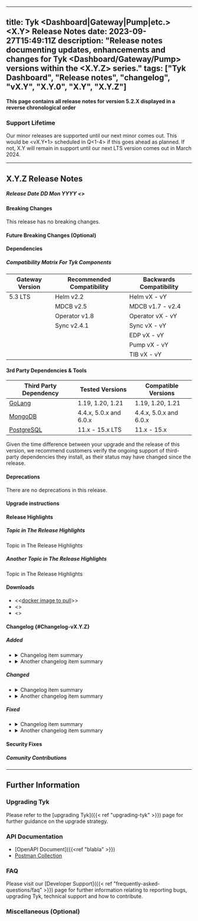 <!--

This is a Markdown template that serves to provide guidance for compiling consistently structured release notes.
For each specific release if there is additional miscellaneous information or announcements that will be helpful to the customer then squads
should add additional sections to their release notes.
-->

---
title: Tyk <Dashboard|Gateway|Pump|etc.> <X.Y> Release Notes
date: 2023-09-27T15:49:11Z
description: "Release notes documenting updates, enhancements and changes for Tyk <Dashboard/Gateway/Pump> versions within the <X.Y.Z> series."
tags: ["Tyk Dashboard", "Release notes", "changelog", "vX.Y", "X.Y.0", "X.Y", "X.Y.Z"]
---

<!-- oss or licensed. Choose one of the following:
    **Licensed Protected Product**
    Or
    ****Open Source** ([Mozilla Public License](https://github.com/TykTechnologies/tyk/blob/master/LICENSE.md))**
-->

**This page contains all release notes for version 5.2.X displayed in a reverse chronological order**

### Support Lifetime
<!-- replace X.Y with this release and set the correct quarter of the year -->
Our minor releases are supported until our next minor comes out. This would be <vX.Y+1> scheduled in Q<1-4> if this goes ahead as planned. If not, X.Y will remain in support until our next LTS version comes out in March 2024.

---

## X.Y.Z Release Notes

##### Release Date DD Mon YYYY <<update>>

#### Breaking Changes
<!-- Use the following statement if there are no breaking changes, or explain if there are -->
This release has no breaking changes.

<!-- #### Changed error log messages
Important for users who monitor Tyk components using the application logs (i.e. Tyk Gateway log, Tyk Dashboard log etc.).
We try to avoid making changes to our log messages, especially at error and critical levels. However, sometimes it's necessary. Please find the list of changes made to the application log in this release:
-->
<!-- Optional section!
Instructions: We should mention in the changelog section ALL changes in our application log messages. In case we made such changes, this section should also be added, to make sure the users don't miss this notice among other changelog lines. -->

#### Future Breaking Changes (Optional)
<!-- Announce future scheduled breaking changes, e.g. Go version updates, DB driver updates etc. -->

#### Dependencies
<!--
Use this section to announce the following types of dependencies compatible with the release:

Version compatibility with other components in the Tyk stack. This takes the form of a compatibility matrix and is only required for Gateway and Portal.

3rd party dependencies and tools
-->

##### Compatibility Matrix For Tyk Components
<!--
Version compatibility with other components in the Tyk stack. This takes the form of a compatibility matrix and is only required for Gateway and Portal.
An illustrative example is shown below.
-->
| Gateway Version | Recommended Compatibility | Backwards Compatibility |
|----    |---- |---- |
| 5.3 LTS | Helm v2.2     | Helm vX - vY |
|         | MDCB v2.5     | MDCB v1.7 - v2.4 |
|         | Operator v1.8 | Operator vX - vY |
|         | Sync v2.4.1   | Sync vX - vY |
| | | EDP vX - vY |
| | | Pump vX - vY |
| | | TIB vX - vY |

#### 3rd Party Dependencies & Tools
<!-- Third-party dependencies encompass tools (GoLang, Helm etc.), databases (PostgreSQL, MongoDB etc.) and external software libraries. This section should be a table that presents the third-party dependencies and tools compatible with the release. Compatible is used in the sense of those versions tested with the releases. Such information assists customers considering upgrading to a specific release.

Additionally, a disclaimer statement should be added for customers to check that the third-party dependency they decide to install remains in support.

An example is given below for illustrative purposes only. Tested Versions and Compatible Versions information will require discussion with relevant squads and QA.
-->

| Third Party Dependency                                     | Tested Versions        | Compatible Versions    |
| ---------------------------------------------------------- | ---------------------- | ---------------------- |
| [GoLang](https://go.dev/dl/)                               | 1.19, 1.20, 1.21       | 1.19, 1.20, 1.21       |
| [MongoDB](https://www.mongodb.com/try/download/community)  | 4.4.x, 5.0.x and 6.0.x | 4.4.x, 5.0.x and 6.0.x |
| [PostgreSQL](https://www.postgresql.org/download/)         | 11.x - 15.x LTS        | 11.x - 15.x            |

Given the time difference between your upgrade and the release of this version, we recommend customers verify the ongoing support of third-party dependencies they install, as their status may have changed since the release.

#### Deprecations
<!-- Use the following statement if there are no deprecations, or explain if there are -->
There are no deprecations in this release.

#### Upgrade instructions
<!-- For patches release (Z>0) use this:
For users currently on vX.Y.Z, we strongly recommend promptly upgrading to the latest release. If you are working with an older version (lower major), it is advisable to bypass version X.Y.0 and proceed directly to this latest patch release.
<br/>
Go to the [Upgrading Tyk](#upgrading-tyk) section for detailed upgrade Instructions.
-->

#### Release Highlights
<!-- Use similar ToV to previous release notes. For example for a patch release:
This release primarily focuses on bug fixes.
For a comprehensive list of changes, please refer to the detailed [changelog]({{< ref "#Changelog-vX.Y.0">}}) below.
-->
##### Topic in The Release Highlights
Topic in The Release Highlights

##### Another Topic in The Release Highlights
Topic in The Release Highlights

#### Downloads
- <<[docker image to pull](https://hub.docker.com/layers/tykio/tyk-dashboard/vX.Y.Z/images/blabla)>>
- <<Helm charts links>>
- <<source code tarball for oss projects>>

#### Changelog {#Changelog-vX.Y.Z}
<!-- The change log should include the following ordered set of sections below that briefly summarise the features, updates and fixed issues of the release.

Here it is important to explain the benefit of each changelog item. As mentioned by James in a previous Slack message (https://tyktech.slack.com/archives/C044R3ZTN6L/p1686812207060839?thread_ts=1686762128.651249&cid=C044R3ZTN6L):
"...it is important to document the customer impact for the work delivered, so we can share it with prospects/install base. For example:
"New Chart delivers x and y benefit to a and b customer use cases. The business impact for them will be this and that"
-->

##### Added
<!-- This section should be a bullet point list of new features. Explain:

- The purpose of the new feature
- How does the new feature benefit users?
- Link to documentation of the new feature
- For OSS - Link to the corresponding issue if possible on GitHub to allow the users to see further info.

Each change log item should be expandable. The first line summarises the changelog entry. It should be then possible to expand this to reveal further details about the changelog item. This is achieved using HTML as shown in the example below.
-->
<ul>
<li>
<details>
<summary>Changelog item summary</summary>

The actual changelog item text should go here. It should be no more than three or four sentences. It should link to a content page for further explanation where applicable. There should be a blank line between the summary tags and this paragraph, otherwise, links will not be rendered.
</details>
</li>
<li>
<details>
<summary>Another changelog item summary</summary>

The actual changelog item text should go here. It should be no more than three or four sentences. It should link to a content page for further explanation where applicable. There should be a blank line between the summary tags and this paragraph, otherwise, links will not be rendered.
</details>
</li>
</ul>

  
##### Changed
<!--
This should be a bullet-point list of updated features. Explain:

- Why was the update necessary?
- How does the update benefit users?
- Link to documentation of the updated feature
- For OSS - Link to the corresponding issue if possible on GitHub to allow the users to see further info.

Each change log item should be expandable. The first line summarises the changelog entry. It should be then possible to expand this to reveal further details about the changelog item. This is achieved using HTML as shown in the example below.
-->
<ul>
<li>
<details>
<summary>Changelog item summary</summary>

The actual changelog item text should go here. It should be no more than three or four sentences. It should link to a content page for further explanation where applicable. There should be a blank line between the summary tags and this paragraph, otherwise, links will not be rendered.
</details>
</li>
<li>
<details>
<summary>Another changelog item summary</summary>

The actual changelog item text should go here. It should be no more than three or four sentences. It should link to a content page for further explanation where applicable. There should be a blank line between the summary tags and this paragraph, otherwise, links will not be rendered.
</details>
</li>
</ul>
 
##### Fixed
<!--
This section should be a bullet point list that describes the issues fixed in the release. For each fixed issue explain:

- What problem the issue caused
- How was the issue fixed
- Link to (new) documentation created as a result of a fix. For example, a new configuration parameter may have been introduced and documented for the fix
- For OSS - Link to the corresponding issue if possible on GitHub to allow the users to see further info.

Each change log item should be expandable. The first line summarises the changelog entry. It should be then possible to expand this to reveal further details about the changelog item. This is achieved using HTML as shown in the example below.
-->
<ul>
<li>
<details>
<summary>Changelog item summary</summary>

The actual changelog item text should go here. It should be no more than three or four sentences. It should link to a content page for further explanation where applicable. There should be a blank line between the summary tags and this paragraph, otherwise, links will not be rendered.
</details>
</li>
<li>
<details>
<summary>Another changelog item summary</summary>

The actual changelog item text should go here. It should be no more than three or four sentences. It should link to content page for further explanation where applicable. There should be a blank line between the summary tags and this paragraph, otherwise links will not be rendered.
</details>
</li>
</ul>

#### Security Fixes
<!--
This section should be a bullet point list that should be included when any security fixes have been made in the release, e.g. CVEs. For CVE fixes, consideration needs to be made as follows:
1. Dependency-tracked CVEs - External-tracked CVEs should be included on the release note.
2. Internal scanned CVEs - Refer to the relevant engineering and delivery policy.

For agreed CVE security fixes, provide a link to the corresponding entry on the NIST website. For example:

- Fixed the following CVEs:
    - [CVE-2022-33082](https://nvd.nist.gov/vuln/detail/CVE-2022-33082)
-->

##### Comunity Contributions
<!--
This section should thank external contributors and include a linked reference to their GitHub username with a summary of their contribution.

Example

Special thanks to the following member of the Tyk community for their contribution to this release:

<ul>
<li>
<details>
<summary>Runtime log error incorrectly produced when using Go Plugin Virtual Endpoints</summary>

Fixed a minor issue with Go Plugin virtual endpoints where a runtime log error was produced from a request, even if the response was successful. Thanks to ghub_user_tag_name for highlighting the issue and proposing a fix.
</details>
</li>
</ul>
-->

<!-- use 3 hyphens --- between release notes of every patch (minors will be on a separate page) -->
---

<!--
Repeat release notes seection above for every patch here
-->


<!--
Footer of the release notes page. It contains a further information section with details of how to upgrade Tyk,
links to API documentation and FAQs.
-->
## Further Information

### Upgrading Tyk
Please refer to the [upgrading Tyk]({{< ref "upgrading-tyk" >}}) page for further guidance on the upgrade strategy.

### API Documentation
<!-- Update the link to the Gateway "tyk-gateway-api" or dashboard "tyk-dashboard-api" and the Postman collection

If there were changes in any of Tyk’s API docs:

- Have API endpoints been documented in the release note summary and changelog?				
- Has a link to the endpoint documentation being included?
- Has the benefit of the new/updated endpoint been explained in the release highlights and changelog?
-->
- [OpenAPI Document]({{<ref "blabla" >}})
- [Postman Collection](https://www.postman.com/tyk-technologies/workspace/tyk-public-workspace/collection/<collection-id>)

### FAQ
Please visit our [Developer Support]({{< ref "frequently-asked-questions/faq" >}}) page for further information relating to reporting bugs, upgrading Tyk, technical support and how to contribute.

### Miscellaneous (Optional)
<!--
For each specific release if there is additional miscellaneous information or announcements that will be helpful to the customer then squads
should add additional sections to their release notes.
-->
